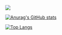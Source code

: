 ![](https://komarev.com/ghpvc/?username=LIMPIX31)

[![Anurag's GitHub stats](https://github-readme-stats.vercel.app/api?username=LIMPIX31&theme=tokyonight)](https://github.com/anuraghazra/github-readme-stats)

[![Top Langs](https://github-readme-stats.vercel.app/api/top-langs/?username=LIMPIX31&theme=tokyonight)](https://github.com/anuraghazra/github-readme-stats)
